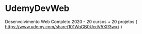 # UdemyDevWeb
Desenvolvimento Web Completo 2020 - 20 cursos + 20 projetos ( https://www.udemy.com/share/101WqGB0UcdV5XR3w=/ )
